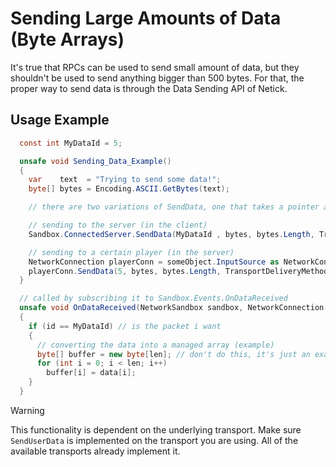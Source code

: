 # Sending Large Amounts of Data (Byte Arrays)

It's true that RPCs can be used to send small amount of data, but they shouldn't be used to send anything bigger than 500 bytes. For that, the proper way to send data is through the Data Sending API of Netick.

## Usage Example

```cs
  const int MyDataId = 5;

  unsafe void Sending_Data_Example()
  {
    var    text  = "Trying to send some data!";
    byte[] bytes = Encoding.ASCII.GetBytes(text);

    // there are two variations of SendData, one that takes a pointer and one that takes a byte array. We are using the byte array version here.

    // sending to the server (in the client)
    Sandbox.ConnectedServer.SendData(MyDataId , bytes, bytes.Length, TransportDeliveryMethod.Unreliable);

    // sending to a certain player (in the server)
    NetworkConnection playerConn = someObject.InputSource as NetworkConnection;
    playerConn.SendData(5, bytes, bytes.Length, TransportDeliveryMethod.Unreliable);
  }

  // called by subscribing it to Sandbox.Events.OnDataReceived
  unsafe void OnDataReceived(NetworkSandbox sandbox, NetworkConnection sender, byte id, byte* data, int len, TransportDeliveryMethod transportDeliveryMethod)
  {
    if (id == MyDataId) // is the packet i want
    {
      // converting the data into a managed array (example)
      byte[] buffer = new byte[len]; // don't do this, it's just an example
      for (int i = 0; i < len; i++)
        buffer[i] = data[i];
    }
  }
```

> [!WARNING]
> This functionality is dependent on the underlying transport. Make sure `SendUserData` is implemented on the transport you are using. All of the available transports already implement it.
